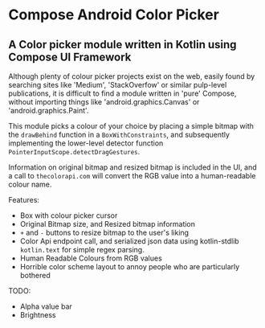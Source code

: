 # Compose Android Color Picker
## A Color picker module written in Kotlin using Compose UI Framework

Although plenty of colour picker projects exist on the web, easily found by searching sites like 'Medium',  'StackOverfow' or similar pulp-level publications, it is difficult to find a module written in 'pure' Compose, without importing things like 'android.graphics.Canvas' or 'android.graphics.Paint'.


This module picks a colour of your choice by placing a simple bitmap with the ```drawBehind``` function in a ```BoxWithConstraints```, and subsequently implementing the lower-level detector function ```PointerInputScope.detectDragGestures```.


Information on original bitmap and resized bitmap is included in the UI, and a call to ```thecolorapi.com``` will convert the RGB value into a human-readable colour name.	


Features:

- Box with colour picker cursor
- Original Bitmap size, and Resized bitmap information
- ```+``` and ```-``` buttons to resize bitmap to the user's liking
- Color Api endpoint call, and serialized json data using kotlin-stdlib ```kotlin.text``` for simple regex parsing.
- Human Readable Colours from RGB values
- Horrible color scheme layout to annoy people who are particularly bothered

TODO:

- Alpha value bar
- Brightness
